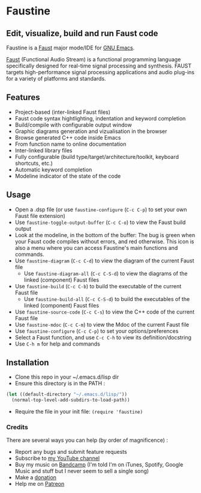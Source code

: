 # Faustine
## Edit, visualize, build and run Faust code

Faustine is a [Faust](http://faust.grame.fr) major mode/IDE for [GNU Emacs](https://www.gnu.org/software/emacs/).

[Faust](http://faust.grame.fr) (Functional Audio Stream) is a functional programming language specifically designed for real-time signal processing and synthesis. FAUST targets high-performance signal processing applications and audio plug-ins for a variety of platforms and standards.

## Features
- Project-based (inter-linked Faust files)
- Faust code syntax hightlighting, indentation and keyword completion
- Build/compile with configurable output window
- Graphic diagrams generation and vizualisation in the browser
- Browse generated C++ code inside Emacs
- From function name to online documentation
- Inter-linked library files
- Fully configurable (build type/target/architecture/toolkit, keyboard shortcuts, etc.)
- Automatic keyword completion
- Modeline indicator of the state of the code

## Usage
- Open a .dsp file (or use `faustine-configure` (`C-c C-p`) to set your own Faust file extension)
- Use `faustine-toggle-output-buffer` (`C-c C-o`) to view the Faust build output
- Look at the modeline, in the bottom of the buffer: The bug is green when your Faust code compiles without errors, and red otherwise. This icon is also a menu where you can access Faustine's main functions and commands.
- Use `faustine-diagram` (`C-c C-d`) to view the diagram of the current Faust file
    - Use `faustine-diagram-all` (`C-c C-S-d`) to view the diagrams of the linked (component) Faust files
- Use `faustine-build` (`C-c C-b`) to build the executable of the current Faust file
    - Use `faustine-build-all` (`C-c C-S-d`) to build the executables of the linked (component) Faust files
- Use `faustine-source-code` (`C-c C-s`) to view the C++ code of the current Faust file
- Use `faustine-mdoc` (`C-c C-m`) to view the Mdoc of the current Faust file
- Use `faustine-configure` (`C-c C-p`) to set your options/preferences
- Select a Faust function, and use `C-c C-h` to view its definition/docstring
- Use `C-h m` for help and commands

## Installation
- Clone this repo in your ~/.emacs.d/lisp dir
- Ensure this directory is in the PATH :

```lisp
(let ((default-directory "~/.emacs.d/lisp/"))
  (normal-top-level-add-subdirs-to-load-path))
```

- Require the file in your init file:
`(require 'faustine)`

### Credits
There are several ways you can help (by order of magnificence) :

- Report any bugs and submit feature requests
- Subscribe to [my YouTube channel](https://www.youtube.com/c/YassinPhilip-ManyRecords)
- Buy my music on [Bandcamp](https://yassinphilip.bandcamp.com) (I'm told I'm on iTunes, Spotify, Google Music and stuff but I never seem to sell a single song)
- Make a [donation](https://www.paypal.com/cgi-bin/webscr?cmd=_donations&business=yassinphil%40gmail%2ecom&lc=BM&item_name=Yassin%20Philip&no_note=0&currency_code=USD&bn=PP%2dDonationsBF%3abtn_donateCC_LG%2egif%3aNonHostedGuest)
- Help me on [Patreon](http://www.patreon.com/yassinphilip)
